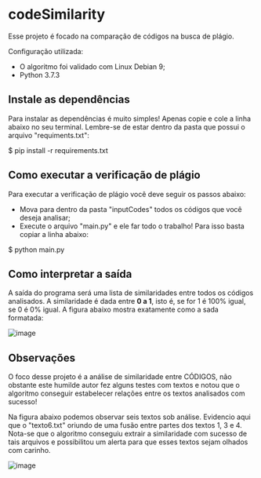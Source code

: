 # codeSimilarity
Esse projeto é focado na comparação de códigos na busca de plágio.

Configuração utilizada:
- O algoritmo foi validado com Linux Debian 9;
- Python 3.7.3

## Instale as dependências

Para instalar as dependências é muito simples! Apenas copie e cole a linha abaixo no seu terminal. Lembre-se de estar dentro da pasta que possui o arquivo "requiments.txt":

$ pip install -r requirements.txt

## Como executar a verificação de plágio

Para executar a verificação de plágio você deve seguir os passos abaixo:
- Mova para dentro da pasta "inputCodes" todos os códigos que você deseja analisar;
- Execute o arquivo "main.py" e ele far todo o trabalho! Para isso basta copiar a linha abaixo:

$ python main.py

## Como interpretar a saída

A saída do programa será uma lista de similaridades entre todos os códigos analisados. A similaridade é dada entre **0 a 1**, isto é, se for 1 é 100% igual, se 0 é 0% igual. A figura abaixo mostra exatamente como a sada  formatada:

![image](https://user-images.githubusercontent.com/68967742/110228309-d9fce080-7ede-11eb-9010-63297b8ffccb.png)

## Observações

O foco desse projeto é a análise de similaridade entre CÓDIGOS, não obstante este humilde autor fez alguns testes com textos e notou que o algoritmo conseguir estabelecer relações entre os textos analisados com sucesso!

Na figura abaixo podemos observar seis textos sob análise. Evidencio aqui que o "texto6.txt"  oriundo de uma fusão entre partes dos textos 1, 3 e 4. Nota-se que o algoritmo conseguiu extrair a similaridade com sucesso de tais arquivos e possibilitou um alerta para que esses textos sejam olhados com carinho.

![image](https://user-images.githubusercontent.com/68967742/110228465-31e81700-7ee0-11eb-968d-5f39a5dde608.png)
